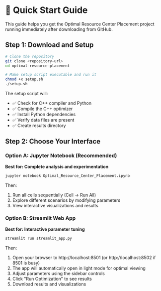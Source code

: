 # 🚀 Quick Start Guide

This guide helps you get the Optimal Resource Center Placement project running immediately after downloading from GitHub.

## Step 1: Download and Setup

```bash
# Clone the repository
git clone <repository-url>
cd optimal-resource-placement

# Make setup script executable and run it
chmod +x setup.sh
./setup.sh
```

The setup script will:

- ✅ Check for C++ compiler and Python
- ✅ Compile the C++ optimizer
- ✅ Install Python dependencies
- ✅ Verify data files are present
- ✅ Create results directory

## Step 2: Choose Your Interface

### Option A: Jupyter Notebook (Recommended)

**Best for: Complete analysis and experimentation**

```bash
jupyter notebook Optimal_Resource_Center_Placement.ipynb
```

Then:

1. Run all cells sequentially (Cell → Run All)
2. Explore different scenarios by modifying parameters
3. View interactive visualizations and results

### Option B: Streamlit Web App

**Best for: Interactive parameter tuning**

```bash
streamlit run streamlit_app.py
```

Then:

1. Open your browser to http://localhost:8501 (or http://localhost:8502 if 8501 is busy)
2. The app will automatically open in light mode for optimal viewing
3. Adjust parameters using the sidebar controls
4. Click "Run Optimization" to see results
5. Download results and visualizations

